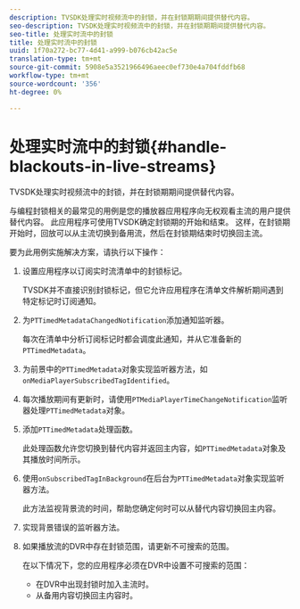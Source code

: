 ```yaml
---
description: TVSDK处理实时视频流中的封锁，并在封锁期期间提供替代内容。
seo-description: TVSDK处理实时视频流中的封锁，并在封锁期期间提供替代内容。
seo-title: 处理实时流中的封锁
title: 处理实时流中的封锁
uuid: 1f70a272-bc77-4d41-a999-b076cb42ac5e
translation-type: tm+mt
source-git-commit: 5908e5a3521966496aeec0ef730e4a704fddfb68
workflow-type: tm+mt
source-wordcount: '356'
ht-degree: 0%

---
```



# 处理实时流中的封锁{#handle-blackouts-in-live-streams}

TVSDK处理实时视频流中的封锁，并在封锁期期间提供替代内容。

与编程封锁相关的最常见的用例是您的播放器应用程序向无权观看主流的用户提供替代内容。 此应用程序可使用TVSDK确定封锁期的开始和结束。 这样，在封锁期开始时，回放可以从主流切换到备用流，然后在封锁期结束时切换回主流。

要为此用例实施解决方案，请执行以下操作：

1. 设置应用程序以订阅实时流清单中的封锁标记。

   TVSDK并不直接识别封锁标记，但它允许应用程序在清单文件解析期间遇到特定标记时订阅通知。
1. 为`PTTimedMetadataChangedNotification`添加通知监听器。

   每次在清单中分析订阅标记时都会调度此通知，并从它准备新的`PTTimedMetadata`。

1. 为前景中的`PTTimedMetadata`对象实现监听器方法，如`onMediaPlayerSubscribedTagIdentified`。

1. 每次播放期间有更新时，请使用`PTMediaPlayerTimeChangeNotification`监听器处理`PTTimedMetadata`对象。

1. 添加`PTTimedMetadata`处理函数。

   此处理函数允许您切换到替代内容并返回主内容，如`PTTimedMetadata`对象及其播放时间所示。

1. 使用`onSubscribedTagInBackground`在后台为`PTTimedMetadata`对象实现监听器方法。

   此方法监视背景流的时间，帮助您确定何时可以从替代内容切换回主内容。

1. 实现背景错误的监听器方法。
1. 如果播放流的DVR中存在封锁范围，请更新不可搜索的范围。

   在以下情况下，您的应用程序必须在DVR中设置不可搜索的范围：

   * 在DVR中出现封锁时加入主流时。
   * 从备用内容切换回主内容时。

